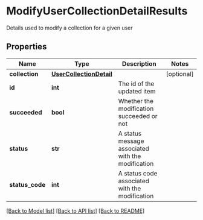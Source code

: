 # ModifyUserCollectionDetailResults

Details used to modify a collection for a given user
## Properties
Name | Type | Description | Notes
------------ | ------------- | ------------- | -------------
**collection** | [**UserCollectionDetail**](UserCollectionDetail.md) |  | [optional] 
**id** | **int** | The id of the updated item | 
**succeeded** | **bool** | Whether the modification succeeded or not | 
**status** | **str** | A status message associated with the modification | 
**status_code** | **int** | A status code associated with the modification | 

[[Back to Model list]](../README.md#documentation-for-models) [[Back to API list]](../README.md#documentation-for-api-endpoints) [[Back to README]](../README.md)


